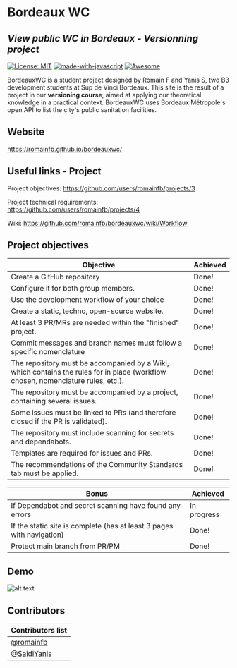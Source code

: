 # Bordeaux WC
## _View public WC in Bordeaux - **Versionning** project_

 [![License: MIT](https://img.shields.io/badge/License-MIT-yellow.svg)](https://opensource.org/licenses/MIT) [![made-with-javascript](https://img.shields.io/badge/Made%20with-JavaScript-1f425f.svg)](https://www.javascript.com) [![Awesome](https://awesome.re/badge.svg)](https://romainfb.github.io/bordeauxwc/)

BordeauxWC is a student project designed by Romain F and Yanis S, two B3 development students at Sup de Vinci Bordeaux. This site is the result of a project in our **versioning course**, aimed at applying our theoretical knowledge in a practical context. BordeauxWC uses Bordeaux Métropole's open API to list the city's public sanitation facilities.

## Website
https://romainfb.github.io/bordeauxwc/

## Useful links - Project
Project objectives: https://github.com/users/romainfb/projects/3

Project technical requirements: https://github.com/users/romainfb/projects/4

Wiki: https://github.com/romainfb/bordeauxwc/wiki/Workflow

## Project objectives

| Objective     | Achieved |
| ------------- | ------------- |
| Create a GitHub repository  | Done!  |
| Configure it for both group members.  | Done!  |
|Use the development workflow of your choice | Done!|
|Create a static, techno, open-source website. |Done!|
|At least 3 PR/MRs are needed within the "finished" project.|Done!|
|Commit messages and branch names must follow a specific nomenclature|Done!|
|The repository must be accompanied by a Wiki, which contains the rules for in place (workflow chosen, nomenclature rules, etc.).|Done!|
|The repository must be accompanied by a project, containing several issues.|Done!|
|Some issues must be linked to PRs (and therefore closed if the PR is validated).|Done!|
|The repository must include scanning for secrets and dependabots.|Done!|
|Templates are required for issues and PRs.|Done!|
|The recommendations of the Community Standards tab must be applied.|Done!|

| Bonus     | Achieved |
| ------------- | ------------- |
| If Dependabot and secret scanning have found any errors  | In progress  |
| If the static site is complete (has at least 3 pages with navigation)  | Done!  |
|Protect main branch from PR/PM| Done!|

## Demo

![alt text](https://cdn.discordapp.com/attachments/290407097747898368/1175836332933787768/Design_sans_titre.png?ex=656cadeb&is=655a38eb&hm=6c6e152c3b5078a947ff32a17cce0fa43ba98c57b29f3e390eea5f5844899edc&)

## Contributors

| Contributors list     |
| ------------- |
|[@romainfb](https://github.com/romainfb)|
|[@SaidiYanis](https://github.com/SaidiYanis) |
